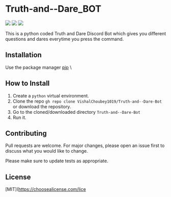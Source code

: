 # Truth-and--Dare_BOT

<p align="left">
<a href="https://github.com/VishalChoubey1019/Truth-and--Dare-Bot/blob/main/LICENSE" alt="Lisence"><img src="https://img.shields.io/github/license/VishalChoubey1019/Truth-and--Dare-Bot"></a> <a href="https://github.com/VishalChoubey1019/Truth-and--Dare-Bot/issues" alt="Issues"><img src="https://img.shields.io/github/issues/VishalChoubey1019/Truth-and--Dare-Botay_BOT"></a> <a href="<_set your twitter id_>" alt="Twiter-Follow"><img src="https://img.shields.io/twitter/url?url=https%3A%2F%2Fgithub.com%2FVishalChoubey1019%2FTruth-and--Dare-Bot"></a>
</p>

This is a python coded Truth and Dare Discord Bot which gives you different questions and dares everytime you press the command.

## Installation

Use the package manager [pip](https://pip.pypa.io/en/stable/) \


## How to Install

1. Create a ```python``` virtual environment.
2. Clone the repo ```gh repo clone VishalChoubey1019/Truth-and--Dare-Bot``` or download the repository.
3. Go to the cloned/downloaded directory ``` Truth-and--Dare-Bot ``` 
4. Run it.


## Contributing

Pull requests are welcome. For major changes, please open an issue first to discuss what you would like to change.

Please make sure to update tests as appropriate.

## License
[MIT](https://choosealicense.com/lice
